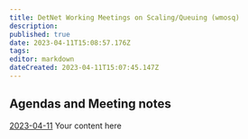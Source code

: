 ```yaml
---
title: DetNet Working Meetings on Scaling/Queuing (wmosq)
description: 
published: true
date: 2023-04-11T15:08:57.176Z
tags: 
editor: markdown
dateCreated: 2023-04-11T15:07:45.147Z
---
```




## Agendas and Meeting notes

[2023-04-11](/group/detnet/wmosq/2023-04-11)
Your content here